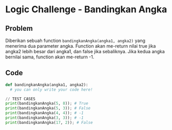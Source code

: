 # Logic Challenge - Bandingkan Angka

## Problem

Diberikan sebuah function `bandingkanAngka(angka1, angka2)` yang menerima dua parameter angka. Function akan me-return nilai true jika angka2 lebih besar dari angka1, dan false jika sebaliknya. Jika kedua angka bernilai sama, function akan me-return -1.

## Code

```python
def bandingkanAngka(angka1, angka2):
  # you can only write your code here!

// TEST CASES
print(bandingkanAngka(5, 8)); # True
print(bandingkanAngka(5, 3)); # False
print(bandingkanAngka(4, 4)); # -1
print(bandingkanAngka(3, 3)); # -1
print(bandingkanAngka(17, 2)); # False
```
